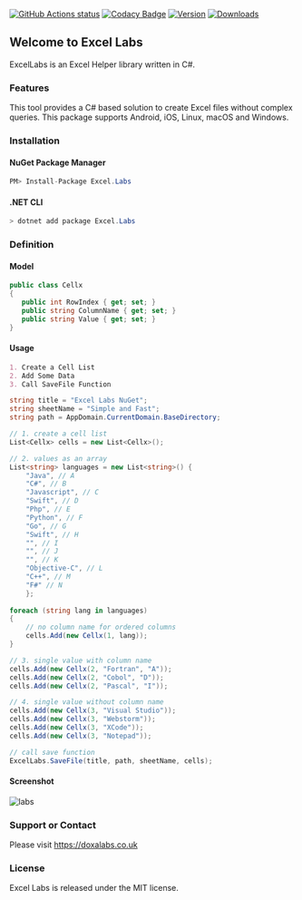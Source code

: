 
<a href="https://github.com/doxa-labs/ExcelLabs/actions"><img alt="GitHub Actions status" src="https://github.com/doxa-labs/ExcelLabs/workflows/CI/badge.svg"></a>
[![Codacy Badge](https://api.codacy.com/project/badge/Grade/18e1532454fc48549b95726d6c3cde2a)](https://www.codacy.com/manual/fatihyildizhan/ExcelLabs?utm_source=github.com&amp;utm_medium=referral&amp;utm_content=doxa-labs/ExcelLabs&amp;utm_campaign=Badge_Grade)
[![Version](https://img.shields.io/nuget/v/Excel.Labs.svg?style=flat-square)](https://www.nuget.org/packages/Excel.Labs)
[![Downloads](https://img.shields.io/nuget/dt/Excel.Labs.svg?style=flat-square)](https://www.nuget.org/packages/Excel.Labs)

## Welcome to Excel Labs

ExcelLabs is an Excel Helper library written in C#. 

### Features

This tool provides a C# based solution to create Excel files without complex queries. This package supports Android, iOS, Linux, macOS and Windows.

### Installation

#### NuGet Package Manager
```C#
PM> Install-Package Excel.Labs
```

#### .NET CLI
```C#
> dotnet add package Excel.Labs
```

### Definition

#### Model
```C#
public class Cellx
{
   public int RowIndex { get; set; }
   public string ColumnName { get; set; }
   public string Value { get; set; }
}
```

#### Usage
```markdown
1. Create a Cell List
2. Add Some Data
3. Call SaveFile Function
```

```C#
string title = "Excel Labs NuGet";
string sheetName = "Simple and Fast";
string path = AppDomain.CurrentDomain.BaseDirectory;

// 1. create a cell list
List<Cellx> cells = new List<Cellx>();

// 2. values as an array
List<string> languages = new List<string>() {
    "Java", // A
    "C#", // B
    "Javascript", // C
    "Swift", // D
    "Php", // E
    "Python", // F
    "Go", // G
    "Swift", // H
    "", // I
    "", // J
    "", // K
    "Objective-C", // L
    "C++", // M
    "F#" // N
    };
    
foreach (string lang in languages)
{
    // no column name for ordered columns
    cells.Add(new Cellx(1, lang));
}

// 3. single value with column name
cells.Add(new Cellx(2, "Fortran", "A"));
cells.Add(new Cellx(2, "Cobol", "D"));
cells.Add(new Cellx(2, "Pascal", "I"));

// 4. single value without column name
cells.Add(new Cellx(3, "Visual Studio"));
cells.Add(new Cellx(3, "Webstorm"));
cells.Add(new Cellx(3, "XCode"));
cells.Add(new Cellx(3, "Notepad"));

// call save function
ExcelLabs.SaveFile(title, path, sheetName, cells);
```

#### Screenshot
![labs](https://user-images.githubusercontent.com/602600/108699615-7f46aa80-7516-11eb-9d46-ff845187ae87.jpg)

### Support or Contact

Please visit https://doxalabs.co.uk

### License

Excel Labs is released under the MIT license.
